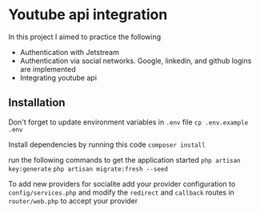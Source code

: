 # Youtube api integration
<p>In this project I aimed to practice the following</p>
<ul>
    <li>Authentication with Jetstream</li>
    <li>Authentication via social networks. Google, linkedin, and github logins are implemented</li>
    <li>Integrating youtube api</li>
</ul>

## Installation
Don't forget to update environment variables in `.env` file
`cp .env.example .env`

Install dependencies by running this code
`composer install`

run the following commands to get the application started
`php artisan key:generate`
`php artisan migrate:fresh --seed`

To add new providers for socialite add your provider configuration to `config/services.php`
and modify the `redirect` and `callback` routes in `router/web.php` to accept your provider
